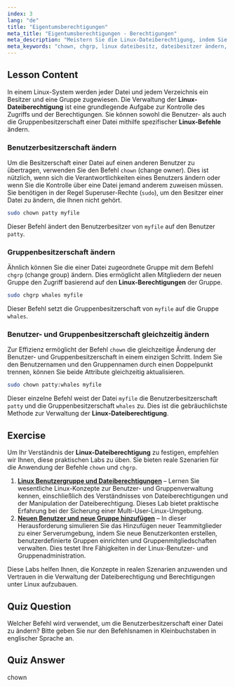```yaml
---
index: 3
lang: "de"
title: "Eigentumsberechtigungen"
meta_title: "Eigentumsberechtigungen - Berechtigungen"
meta_description: "Meistern Sie die Linux-Dateiberechtigung, indem Sie lernen, wie Sie die Linux-Befehle chown und chgrp verwenden. Dieses Linux-Tutorial erklärt, wie man die Benutzer- und Gruppenberechtigung für Dateien ändert, eine Schlüsselkompetenz für die Verwaltung von Linux-Berechtigungen."
meta_keywords: "chown, chgrp, linux dateibesitz, dateibesitzer ändern, dateigruppe ändern, linux berechtigungen, linux befehle, linux tutorial, linux anleitung, benutzerberechtigung, gruppenberechtigung"
---
```


## Lesson Content

In einem Linux-System werden jeder Datei und jedem Verzeichnis ein Besitzer und eine Gruppe zugewiesen. Die Verwaltung der **Linux-Dateiberechtigung** ist eine grundlegende Aufgabe zur Kontrolle des Zugriffs und der Berechtigungen. Sie können sowohl die Benutzer- als auch die Gruppenbesitzerschaft einer Datei mithilfe spezifischer **Linux-Befehle** ändern.

### Benutzerbesitzerschaft ändern

Um die Besitzerschaft einer Datei auf einen anderen Benutzer zu übertragen, verwenden Sie den Befehl `chown` (change owner). Dies ist nützlich, wenn sich die Verantwortlichkeiten eines Benutzers ändern oder wenn Sie die Kontrolle über eine Datei jemand anderem zuweisen müssen. Sie benötigen in der Regel Superuser-Rechte (`sudo`), um den Besitzer einer Datei zu ändern, die Ihnen nicht gehört.

```bash
sudo chown patty myfile
```

Dieser Befehl ändert den Benutzerbesitzer von `myfile` auf den Benutzer `patty`.

### Gruppenbesitzerschaft ändern

Ähnlich können Sie die einer Datei zugeordnete Gruppe mit dem Befehl `chgrp` (change group) ändern. Dies ermöglicht allen Mitgliedern der neuen Gruppe den Zugriff basierend auf den **Linux-Berechtigungen** der Gruppe.

```bash
sudo chgrp whales myfile
```

Dieser Befehl setzt die Gruppenbesitzerschaft von `myfile` auf die Gruppe `whales`.

### Benutzer- und Gruppenbesitzerschaft gleichzeitig ändern

Zur Effizienz ermöglicht der Befehl `chown` die gleichzeitige Änderung der Benutzer- und Gruppenbesitzerschaft in einem einzigen Schritt. Indem Sie den Benutzernamen und den Gruppennamen durch einen Doppelpunkt trennen, können Sie beide Attribute gleichzeitig aktualisieren.

```bash
sudo chown patty:whales myfile
```

Dieser einzelne Befehl weist der Datei `myfile` die Benutzerbesitzerschaft `patty` und die Gruppenbesitzerschaft `whales` zu. Dies ist die gebräuchlichste Methode zur Verwaltung der **Linux-Dateiberechtigung**.

## Exercise

Um Ihr Verständnis der **Linux-Dateiberechtigung** zu festigen, empfehlen wir Ihnen, diese praktischen Labs zu üben. Sie bieten reale Szenarien für die Anwendung der Befehle `chown` und `chgrp`.

1. **[Linux Benutzergruppe und Dateiberechtigungen](https://labex.io/de/labs/linux-linux-user-group-and-file-permissions-18002)** – Lernen Sie wesentliche Linux-Konzepte zur Benutzer- und Gruppenverwaltung kennen, einschließlich des Verständnisses von Dateiberechtigungen und der Manipulation der Dateiberechtigung. Dieses Lab bietet praktische Erfahrung bei der Sicherung einer Multi-User-Linux-Umgebung.
2. **[Neuen Benutzer und neue Gruppe hinzufügen](https://labex.io/de/labs/linux-add-new-user-and-group-17987)** – In dieser Herausforderung simulieren Sie das Hinzufügen neuer Teammitglieder zu einer Serverumgebung, indem Sie neue Benutzerkonten erstellen, benutzerdefinierte Gruppen einrichten und Gruppenmitgliedschaften verwalten. Dies testet Ihre Fähigkeiten in der Linux-Benutzer- und Gruppenadministration.

Diese Labs helfen Ihnen, die Konzepte in realen Szenarien anzuwenden und Vertrauen in die Verwaltung der Dateiberechtigung und Berechtigungen unter Linux aufzubauen.

## Quiz Question

Welcher Befehl wird verwendet, um die Benutzerbesitzerschaft einer Datei zu ändern? Bitte geben Sie nur den Befehlsnamen in Kleinbuchstaben in englischer Sprache an.

## Quiz Answer

chown
